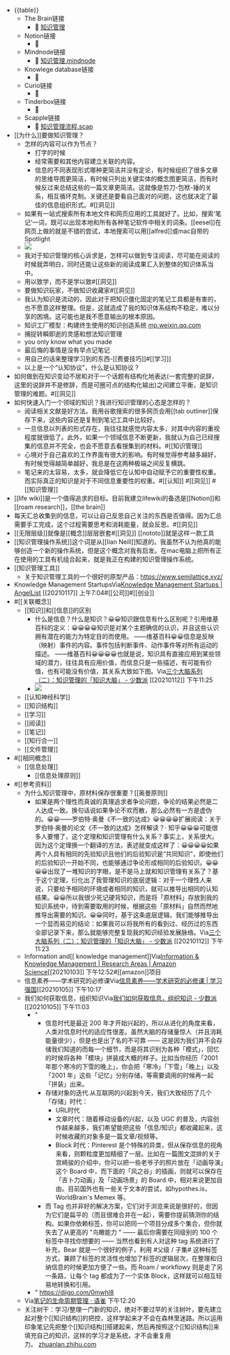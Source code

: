 - {{table}}
    - The Brain链接
        - 🦩 [知识管理 ](brain://api.thebrain.com/g7PXu0IyM0ucARb24SvxiA/lGJ1Jyu21USIhG-13nLFBQ/%E7%9F%A5%E8%AF%86%E7%AE%A1%E7%90%86)
    - Notion链接
        - 🦩 
    - Mindnode链接
        - 🦩 [知识管理.mindnode](hook://file/9MUozWFEj?p=VzZMMzlVWUw2Wn5jb21+bWluZG5vZGV+TWluZE5vZGUvRG9jdW1lbnRz&n=%E7%9F%A5%E8%AF%86%E7%AE%A1%E7%90%86.mindnode)
    - Knowlege database链接
        - 🦩 
    - Curio链接
        - 🦩 
    - Tinderbox链接
        - 🦩 
    - Scapple链接
        - 🦩 [知识管理流程.scap](hook://file/97eTGKBQE?p=aUNsb3VkfmNvbX5saXRlcmF0dXJlYW5kbGF0dGV+c2NhcHBsZS9Eb2N1bWVudHM=&n=%E7%9F%A5%E8%AF%86%E7%AE%A1%E7%90%86%E6%B5%81%E7%A8%8B.scap)
- [[为什么]]要做知识管理？
    - 怎样的内容可以作为节点？
        - 打字的时候
        - 经常需要和其他内容建立关联的内容。
        - 信息的不同表现形式哪种更简洁并没有定论，有时候组织了很多文章的思维导图更简洁，有时候只列出关键实体的概念图更简洁，而有时候反过来总结这些的一篇文章更简洁。这就像是剪刀-包袱-锤的关系，相互循环克制。关键还是要看自己面对的问题，这也就决定了最佳的信息组织形式。#[[洞见]]
    - 如果有一站式搜索所有本地文件和网页应用的工具就好了。比如，搜索‘笔记’一词，既可以出现本地和所有各种笔记软件中相关的词条。[[eesel]]在网页上做的就是不错的尝试，本地搜索可以用[[alfred]]或mac自带的Spotlight
    - ![](https://firebasestorage.googleapis.com/v0/b/firescript-577a2.appspot.com/o/imgs%2Fapp%2Fxinyiheng%2FXYouNQex-k.png?alt=media&token=52d3e6c8-827f-49bb-925c-11b1d740471c)
    - 我对于知识管理的核心诉求是，怎样可以做到专注阅读，尽可能在阅读的时候就弄明白，同时还能让这些新的阅读成果汇入到整体的知识体系当中。
    - 用以致学，而不是学以致#[[洞见]]
    - 要做知识玩家，不做知识收藏家#[[洞见]]
    - 我认为知识是流动的，因此对于把知识僵化固定的笔记工具都是有害的，也不愿意这样整理。但是，这就造成了我的知识体系结构不稳定，难以分享的困境。这可能也是我不愿意输出的根本原因。
    - 知识工厂模型：构建终生使用的知识创造系统 [mp.weixin.qq.com](https://mp.weixin.qq.com/s?__biz=MzI0MjY5Nzk1OQ==&mid=2247484853&idx=1&sn=d82696a016f28d3c05cef0d4783a3b48&chksm=e979163dde0e9f2ba4785e92c083d7a1f946c7056bec6251afc0ff0b18729bda5ae1fb4da459)
    - 捕捉转瞬即逝的灵感和想法知识管理
    - you only know what you made
    - 最后悔的事情是没有早点记笔记
    - 用自己的话来整理学习到的东西-[[费曼技巧]]#[[学习]]
    - 以上是一个“认知协议”，什么是认知协议？
- 如何做到在知识变动不居和对于一个话题有结构化地表达(一套完整的说辞，这里的说辞并不是修辞，而是可圈可点的结构化输出)之间建立平衡，是知识管理的难题。#[[洞见]]
- 如何快速入门一个领域的知识？我进行知识管理的心态是怎样的？
    - 阅读相关文献是好方法。我用谷歌搜索的很多网页会用[[tab outliner]]保存下来，这些内容还是复制到笔记工具中比较好。
    - 一旦信息以列表的形式存在，我往往就感觉内容太多，对其中内容的重视程度就很低了。此外，如果一个领域信息不断更新，我就认为自己已经搜集的信息并不完全，也会不愿意去看搜集到的材料。#[[知识管理]]
    - 心境对于自己喜欢的工作界面有很大的影响。有时候觉得参考越多越好，有时候觉得越简单越好，我总是在这两种极端之间反复横跳。
    - 笔记来的太容易，太多，就会降低它在认知中自动赋予它的重要性权重。而实际真正的知识是对于不同信息重要性的权重。#[[认知]] #[[洞见]] #[[知识管理]] 
- [[life wiki]]是一个值得追求的目标。目前我建立lifewiki的备选是[[Notion]]和[[roam research]]，[[the brain]]
- 每天汇总收集到的信息，可以让自己反思自己关注的东西是否值得。因为汇总需要手工完成，这个过程需要思考和消耗能量，就会反思。#[[洞见]]
- [[无限层级]]就像是[[概念]]层层嵌套#[[洞见]] [[nototo]]就是这样一款工具
- [[知识管理操作系统]]这个词是从[[Iian Neill]]知道的。我虽然不认为他真的能够创造一个新的操作系统，但是这个概念对我有启发。在mac电脑上把所有正在使用的工具有机组合起来，就是我正在构建的知识管理操作系统。
- [[知识管理工具]]
    - 关于知识管理工具的一个很好的原型产品：https://www.semilattice.xyz/
- Knowledge Management StartupsVia[Knowledge Management Startups | AngelList](https://angel.co/knowledge-management) [[20210117]] 上午7:04#[[公司]]#[[创业]]
- #[[关联概念]]
    - [[知识]]和[[信息]]的区别
        - 什么是信息？什么是知识？😀😀知识跟信息有什么区别呢？引用维基百科的定义：😀😀😀😀知识是对某个主题确信的认识，并且这些认识拥有潜在的能力为特定目的而使用。 ——维基百科😀😀信息是反映（映射）事件的内容。事件包括判断事件、动作事件等对所有运动的描述。 ——维基百科😀😀😀😀也就是说，知识具有直接应用到某些领域的潜力，往往具有应用价值，而信息只是一些描述，有可能有价值，也有可能没有价值，其关系大致如下图。Via[三个大脑系列（二）：知识管理的「知识大脑」 - 少数派](https://sspai.com/post/61766) [[20210112]] 下午11:25
        - ![](https://firebasestorage.googleapis.com/v0/b/firescript-577a2.appspot.com/o/imgs%2Fapp%2Fxinyiheng%2FLGKEwloTuq.png?alt=media&token=72c37996-06b2-4ee3-b525-628c7c7d2e7f)
    - [[认知神经科学]]
    - [[知识结构]]
    - [[学习]]
    - [[阅读]]
    - [[笔记]]
    - [[知行合一]]
    - [[文件管理]]
- #[[相同概念]]
    - [[信息处理]]
        - [[信息处理原则]]
- #[[参考资料]]
    - 为什么知识管理中，原材料保存很重要？[[奥曼原则]]
        - 如果是两个理性而真诚的真理追求者争论问题，争论的结果必然是二人达成一致。换句话说如果争论不欢而散，那么必然有一方是虚伪的。😀😀——罗伯特·奥曼《不一致的达成》😀😀😀😀扩展阅读：关于罗伯特·奥曼的论文《不一致的达成》怎样解读？· 知乎😀😀😀可能很多人要懵了，这个定理和知识管理有什么关系？事实上，关系很大。因为这个定理换一个翻译的方法，表述就变成这样了：😀😀😀😀如果两个人具有相同的先验知识且他们的后验知识是“共同知识”，即使他们的后验知识一开始不同，也能够通过争论形成相同的后验知识。😀😀😀😀出现了一堆知识的字眼，是不是马上就和知识管理有关系了？基于这个定理，衍化出了我管理知识的底层逻辑：对于一个理性人来说，只要给予相同的环境或者相同的知识，就可以推导出相同的认知结果。😀😀所以我很少死记硬背知识，而是将「原材料」存放到我的知识系统中，待到需要取用的时候，根据这些「原材料」自然而然地推导出需要的知识。😀😀同时，基于这条底层逻辑，我们能够推导出一个显而易见的结论：如果我可以将我所有的看到过、经历过的东西全部记录下来，那么就能够完整复现我的知识经验发展脉络。Via[三个大脑系列（二）：知识管理的「知识大脑」 - 少数派](https://sspai.com/post/61766) [[20210112]] 下午11:23
    - Information and[[ knowledge management]]Via[Information & Knowledge Management | Research Areas | Amazon Science](https://www.amazon.science/knowledge-management-and-data-quality)[[20210103]] 下午12:52#[[amazon]]项目
    - 信息素养——学术研究的必修课Via[信息素养——学术研究的必修课 | 学习强国](https://www.xuexi.cn/d62ab6ead1a8f34b46f0a2ae450881ba/9b0f04ec6509904be734f5f609a3604a.html)[[20210105]] 下午10:17
    - 我们如何获取信息，组织知识Via[我们如何获取信息，组织知识 - 少数派](https://sspai.com/post/60770)[[20210105]] 下午11:03
        - "
            - 信息时代是最近 200 年才开始兴起的，所以从进化的角度来看，人类对信息时代的适应性很差。虽然大脑的存储量惊人（并且消耗能量很少），但是也是出了名的不可靠 —— 这是因为我们并不会存储我们知道的而每一个细节，而是将其识别为各种「模式」，回忆的时候将各种「模块」拼装成大概的样子。比如当你经历「2001 年那个寒冷的下雪的晚上」，你会把「寒冷」「下雪」「晚上」以及 「2001 年」这些「记忆」分别存储，等需要调用的时候再一起「拼装」出来。
            - 存储对象的迭代.从互联网的兴起到今天，我们大致经历了几个「存储」时代：
                - URL时代
                - 文章时代：随着移动设备的兴起，以及 UGC 的普及，内容创作越来越多，我们希望能把这些「信息/知识」都收藏起来，这时候收藏的对象多是一篇文章/视频等。
                - Block 时代：Pinterest 是个特殊的异类，但从保存信息的视角来看，则颗粒度更加精细了一层。比如在一篇图文混排的关于宫崎骏的介绍中，你可以把一些老爷子的照片放在「动画导演」这个 Board 中，而下面的「风之谷」的插画，则就可以保存在「吉卜力动画」及「动画场景」的 Board 中，相对来说更加自由。目前国外也有一些关于文本的尝试，如hypothes.is，WorldBrain's Memex 等。
            - 而 Tag 也并非好的解决方案，它们对于浏览来说是很好的，但因为它们是扁平的（而且很难合并在一起），需要你提前猜测你的结构。如果你依赖标签，你可以把同一个项目分成多个集合，但你就失去了从更高的 "鸟瞰能力 " —— 最后你需要在同级别的 100 个标签中寻找你想要的 —— 当然也看到有人对这种 tag 系统进行了补充，Bear 就是一个很好的例子，利用 #父级 / 子集# 这种标签方式，兼顾了标签的灵活性也增加了标签的逻辑层次，在整理和归纳信息的时候更加方便了一些。而 Roam / workflowy 则是走了另一条路，让每个 tag 都成为了一个实体 Block，这样就可以相互轻易地转换和引用。
        - " https://diigo.com/0mwhl8
    - Via[笔记的生命周期管理 · 语雀](https://www.yuque.com/aon/artofnotes/ocgxcq) 下午12:20
    - 关注树干：学习/整理一门新的知识，绝对不要过早的关注树叶，要先建立起对整个[[知识结构]]的把控，这样学起来才不会在森林里迷路。所以运用印象笔记先把整个[[知识结构]]搭建起来，然后再按照这个[[知识结构]]来填充自己的知识，这样的学习才是系统，才不会重复用力。 [zhuanlan.zhihu.com](https://zhuanlan.zhihu.com/p/56164981)
